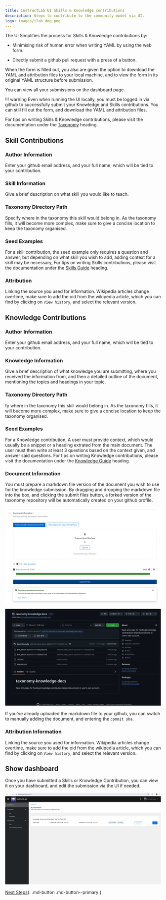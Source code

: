 ```yaml
---
title: InstructLab UI Skills & Knowledge contributions
description: Steps to contribute to the community model via UI.
logo: images/ilab_dog.png
---
```


The UI Simplifies the process for Skills & Knowledge contributions by:

* Minimising risk of human error when writing YAML by using the web form. 

* Directly submit a github pull request with a press of a button.

When the form is filled out, you also are given the option to download the YAML and attribution files to your local machine, and to view the form in its original YAML structure before submission.

You can view all your submissions on the dashboard page.

!!! warning
    Even when running the UI locally, you must be logged in via github to successfully submit your Knowledge and Skills contributions. You can still fill out the form, and download the YAML and attribution files.

For tips on writing Skills & Knowledge contributions, please visit the documentation under the [Taxonomy](/taxonomy/) heading.

## Skill Contributions

### Author Information

Enter your github email address, and your full name, which will be tied to your contribution.

### Skill Information

Give a brief description on what skill you would like to teach.

### Taxonomy Directory Path

Specify where in the taxonomy this skill would belong in. As the taxonomy fills, it will become more complex, make sure to give a concise location to keep the taxonomy organised.

### Seed Examples

For a skill contribution, the seed example only requires a question and answer, but depending on what skill you wish to add, adding context for a skill may be necessary, For tips on writing Skills contributions, please visit the documentation under the [Skills Guide](/taxonomy/skills/skills_guide) heading.

### Attribution

Linking the source you used for information. Wikipedia articles change overtime, make sure to add the oid from the wikipedia article, which you can find by clicking on `View history`, and select the relevant version.

## Knowledge Contributions

### Author Information

Enter your github email address, and your full name, which will be tied to your contribution.

### Knowledge Information

Give a brief description of what knowledge you are submitting, where you received the information from, and then a detailed outline of the document, mentioning the topics and headings in your topic.

### Taxonomy Directory Path

fy where in the taxonomy this skill would belong in. As the taxonomy fills, it will become more complex, make sure to give a concise location to keep the taxonomy organised.

### Seed Examples

For a Knowledge contribution, A user must provide context, which would usually be a snippet or a heading extrated from the main document. The user must then write at least 3 questions based on the context given, and answer said questions. For tips on writing Knowledge contributions, please visit the documentation under the [Knowledge Guide](/taxonomy/knowledge/guide) heading.

### Document Information

You must prepare a markdown file version of the document you wish to use for the knowledge submission. By dragging and dropping the markdown file into the box, and clicking the submit files button, a forked version of the taxonomy repository will be automatically created on your github profile. 

![UI Knowledge Document Information](../images/user-interface/ui_knowledge_document_info.png)

![Forked Repository Showcase](../images//user-interface/ui_knowledge_repo_created.png)

If you've already uploaded the markdown file to your github, you can switch to manually adding the document, and entering the `commit sha`.


### Attribution Information

Linking the source you used for information. Wikipedia articles change overtime, make sure to add the oid from the wikipedia article, which you can find by clicking on `View history`, and select the relevant version.

## Show dashboard

Once you have submitted a Skills or Knowledge Contribution, you can view it on your dashboard, and edit the submission via the UI if needed.

![UI Dashboard With Contribution](../images/user-interface/ui_dashboard_with_submission.png)

[Next Steps](/user-interface/env_oauth_config/){: .md-button .md-button--primary }
